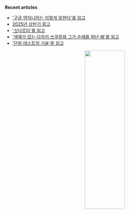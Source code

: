 <p align="left" width="50%">

**Recent articles**
<!-- BLOG-POST-LIST:START -->
- [&#39;구글 엔지니어는 이렇게 일한다&#39;를 읽고](https://www.hyesungoh.xyz/구글-엔지니어는-이렇게-일한다)
- [2025년 상반기 회고](https://www.hyesungoh.xyz/first-half-of-2025)
- [&#39;싯다르타&#39;를 읽고](https://www.hyesungoh.xyz/싯다르타)
- [&#39;색채가 없는 다자키 쓰쿠루와 그가 순례를 떠난 해&#39;를 읽고](https://www.hyesungoh.xyz/색채가-없는-다자키-쓰쿠루와-그가-순례를-떠난-해)
- [&#39;단위 테스트의 기술&#39;을 읽고](https://www.hyesungoh.xyz/단위-테스트의-기술)
<!-- BLOG-POST-LIST:END -->

</p>

<img align="right" src="https://render.gitanimals.org/lines/hyesungoh?pet-id=589962073398233318" width="50%" height="500" />  
